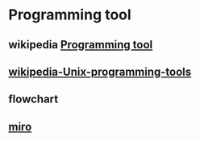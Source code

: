 # Programming tool



## wikipedia [Programming tool](https://en.wikipedia.org/wiki/Programming_tool)



## [wikipedia-Unix-programming-tools](https://en.wikipedia.org/wiki/Category:Unix_programming_tools)





## flowchart



## [miro](https://miro.com/app/dashboard/)